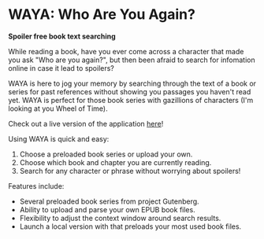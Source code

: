 # WAYA: Who Are You Again?
**Spoiler free book text searching**

While reading a book, have you ever come across a character that made you ask "Who are you again?", but then been afraid to search for infomation online in case it lead to spoilers?

WAYA is here to jog your memory by searching through the text of a book or series for past references without showing you passages you haven't read yet. WAYA is perfect for those book series with gazillions of characters (I'm looking at you Wheel of Time). 

Check out a live version of the application [here](https://elansegarra-waya-waya-9tlbj4.streamlitapp.com/)!

Using WAYA is quick and easy:
 1. Choose a preloaded book series or upload your own.
 2. Choose which book and chapter you are currently reading.
 3. Search for any character or phrase without worrying about spoilers!

Features include:
 - Several preloaded book series from project Gutenberg.
 - Ability to upload and parse your own EPUB book files.
 - Flexibility to adjust the context window around search results.
 - Launch a local version with that preloads your most used book files.
